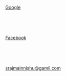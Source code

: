 [Google](https://wwww.google.com)

<br><br><br>

[Facebook](https://www.facebook.com "Social Media")

<br><br><br>

<srajmainnishu@gamil.com>